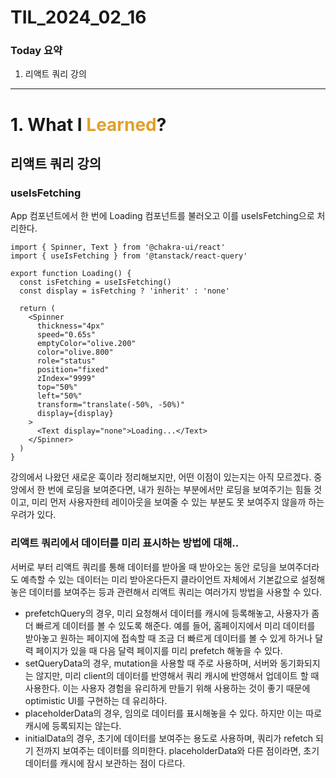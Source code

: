 # TIL_2024_02_16

### Today 요약

1. 리액트 쿼리 강의

---

# 1. What I <span style="color: #e2a029">Learned</span>?

## 리액트 쿼리 강의

### useIsFetching

App 컴포넌트에서 한 번에 Loading 컴포넌트를 불러오고 이를 useIsFetching으로 처리한다.

```tsx
import { Spinner, Text } from '@chakra-ui/react'
import { useIsFetching } from '@tanstack/react-query'

export function Loading() {
  const isFetching = useIsFetching()
  const display = isFetching ? 'inherit' : 'none'

  return (
    <Spinner
      thickness="4px"
      speed="0.65s"
      emptyColor="olive.200"
      color="olive.800"
      role="status"
      position="fixed"
      zIndex="9999"
      top="50%"
      left="50%"
      transform="translate(-50%, -50%)"
      display={display}
    >
      <Text display="none">Loading...</Text>
    </Spinner>
  )
}
```

강의에서 나왔던 새로운 훅이라 정리해보지만, 어떤 이점이 있는지는 아직 모르겠다. 중앙에서 한 번에 로딩을 보여준다면, 내가 원하는 부분에서만 로딩을 보여주기는 힘들 것이고, 미리 먼저 사용자한테 레이아웃을 보여줄 수 있는 부분도 못 보여주지 않을까 하는 우려가 있다.

### 리액트 쿼리에서 데이터를 미리 표시하는 방법에 대해..

서버로 부터 리액트 쿼리를 통해 데이터를 받아올 때 받아오는 동안 로딩을 보여주더라도 예측할 수 있는 데이터는 미리 받아온다든지 클라이언트 자체에서 기본값으로 설정해 놓은 데이터를 보여주는 등과 관련해서 리액트 쿼리는 여러가지 방법을 사용할 수 있다.

- prefetchQuery의 경우, 미리 요청해서 데이터를 캐시에 등록해놓고, 사용자가 좀 더 빠르게 데이터를 볼 수 있도록 해준다. 예를 들어, 홈페이지에서 미리 데이터를 받아놓고 원하는 페이지에 접속할 때 조금 더 빠르게 데이터를 볼 수 있게 하거나 달력 페이지가 있을 때 다음 달력 페이지를 미리 prefetch 해놓을 수 있다.
- setQueryData의 경우, mutation을 사용할 때 주로 사용하며, 서버와 동기화되지는 않지만, 미리 client의 데이터를 반영해서 쿼리 캐시에 반영해서 업데이트 할 때 사용한다. 이는 사용자 경험을 유리하게 만들기 위해 사용하는 것이 좋기 때문에 optimistic UI를 구현하는 데 유리하다.
- placeholderData의 경우, 임의로 데이터를 표시해놓을 수 있다. 하지만 이는 따로 캐시에 등록되지는 않는다.
- initialData의 경우, 초기에 데이터를 보여주는 용도로 사용하며, 쿼리가 refetch 되기 전까지 보여주는 데이터를 의미한다. placeholderData와 다른 점이라면, 초기 데이터를 캐시에 잠시 보관하는 점이 다르다.

